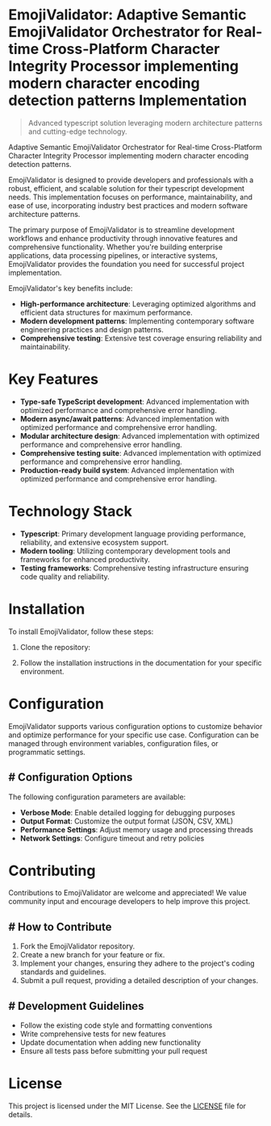 <!-- fallback_EmojiValidator_20250810003100_59602 -->

# EmojiValidator: Adaptive Semantic EmojiValidator Orchestrator for Real-time Cross-Platform Character Integrity Processor implementing modern character encoding detection patterns Implementation
> Advanced typescript solution leveraging modern architecture patterns and cutting-edge technology.

Adaptive Semantic EmojiValidator Orchestrator for Real-time Cross-Platform Character Integrity Processor implementing modern character encoding detection patterns.

EmojiValidator is designed to provide developers and professionals with a robust, efficient, and scalable solution for their typescript development needs. This implementation focuses on performance, maintainability, and ease of use, incorporating industry best practices and modern software architecture patterns.

The primary purpose of EmojiValidator is to streamline development workflows and enhance productivity through innovative features and comprehensive functionality. Whether you're building enterprise applications, data processing pipelines, or interactive systems, EmojiValidator provides the foundation you need for successful project implementation.

EmojiValidator's key benefits include:

* **High-performance architecture**: Leveraging optimized algorithms and efficient data structures for maximum performance.
* **Modern development patterns**: Implementing contemporary software engineering practices and design patterns.
* **Comprehensive testing**: Extensive test coverage ensuring reliability and maintainability.

# Key Features

* **Type-safe TypeScript development**: Advanced implementation with optimized performance and comprehensive error handling.
* **Modern async/await patterns**: Advanced implementation with optimized performance and comprehensive error handling.
* **Modular architecture design**: Advanced implementation with optimized performance and comprehensive error handling.
* **Comprehensive testing suite**: Advanced implementation with optimized performance and comprehensive error handling.
* **Production-ready build system**: Advanced implementation with optimized performance and comprehensive error handling.

# Technology Stack

* **Typescript**: Primary development language providing performance, reliability, and extensive ecosystem support.
* **Modern tooling**: Utilizing contemporary development tools and frameworks for enhanced productivity.
* **Testing frameworks**: Comprehensive testing infrastructure ensuring code quality and reliability.

# Installation

To install EmojiValidator, follow these steps:

1. Clone the repository:


2. Follow the installation instructions in the documentation for your specific environment.

# Configuration

EmojiValidator supports various configuration options to customize behavior and optimize performance for your specific use case. Configuration can be managed through environment variables, configuration files, or programmatic settings.

## # Configuration Options

The following configuration parameters are available:

* **Verbose Mode**: Enable detailed logging for debugging purposes
* **Output Format**: Customize the output format (JSON, CSV, XML)
* **Performance Settings**: Adjust memory usage and processing threads
* **Network Settings**: Configure timeout and retry policies

# Contributing

Contributions to EmojiValidator are welcome and appreciated! We value community input and encourage developers to help improve this project.

## # How to Contribute

1. Fork the EmojiValidator repository.
2. Create a new branch for your feature or fix.
3. Implement your changes, ensuring they adhere to the project's coding standards and guidelines.
4. Submit a pull request, providing a detailed description of your changes.

## # Development Guidelines

* Follow the existing code style and formatting conventions
* Write comprehensive tests for new features
* Update documentation when adding new functionality
* Ensure all tests pass before submitting your pull request

# License

This project is licensed under the MIT License. See the [LICENSE](https://github.com/laurindoisaac/EmojiValidator/blob/main/LICENSE) file for details.
